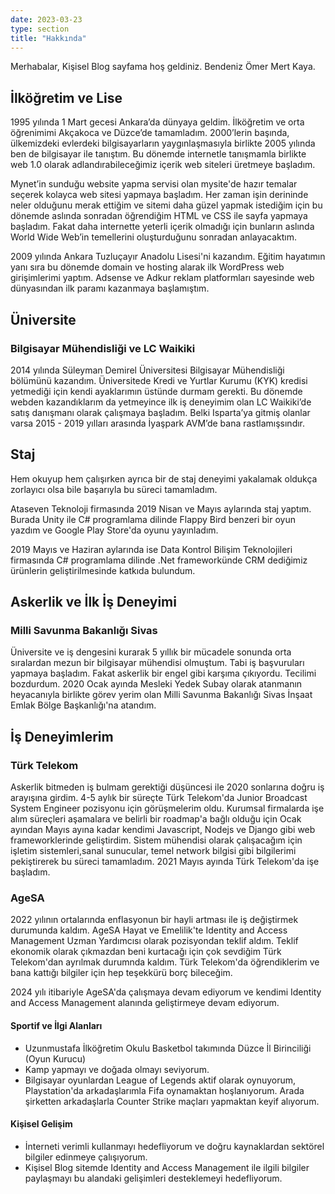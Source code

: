 ```yaml
---
date: 2023-03-23
type: section
title: "Hakkında"
---
```


Merhabalar, Kişisel Blog sayfama hoş geldiniz. Bendeniz Ömer Mert Kaya.

## İlköğretim ve Lise

1995 yılında 1 Mart gecesi Ankara’da dünyaya geldim. İlköğretim ve orta öğrenimimi Akçakoca ve Düzce’de tamamladım. 2000’lerin başında, ülkemizdeki evlerdeki bilgisayarların yaygınlaşmasıyla birlikte 2005 yılında ben de bilgisayar ile tanıştım. Bu dönemde internetle tanışmamla birlikte web 1.0 olarak adlandırabileceğimiz içerik web siteleri üretmeye başladım.

Mynet’in sunduğu website yapma servisi olan mysite'de hazır temalar seçerek kolayca web sitesi yapmaya başladım. Her zaman işin derininde neler olduğunu merak ettiğim ve sitemi daha güzel yapmak istediğim için bu dönemde aslında sonradan öğrendiğim HTML ve CSS ile sayfa yapmaya başladım. Fakat daha internette yeterli içerik olmadığı için bunların aslında World Wide Web’in temellerini oluşturduğunu sonradan anlayacaktım.

2009 yılında Ankara Tuzluçayır Anadolu Lisesi'ni kazandım. Eğitim hayatımın yanı sıra bu dönemde domain ve hosting alarak ilk WordPress web girişimlerimi yaptım. Adsense ve Adkur reklam platformları sayesinde web dünyasından ilk paramı kazanmaya başlamıştım.

## Üniversite

### Bilgisayar Mühendisliği ve LC Waikiki

2014 yılında Süleyman Demirel Üniversitesi Bilgisayar Mühendisliği bölümünü kazandım. Üniversitede Kredi ve Yurtlar Kurumu (KYK) kredisi yetmediği için kendi ayaklarımın üstünde durmam gerekti. Bu dönemde webden kazandıklarım da yetmeyince ilk iş deneyimim olan LC Waikiki’de satış danışmanı olarak çalışmaya başladım. Belki Isparta’ya gitmiş olanlar varsa 2015 - 2019 yılları arasında İyaşpark AVM’de bana rastlamışsındır.

## Staj

Hem okuyup hem çalışırken ayrıca bir de staj deneyimi yakalamak oldukça zorlayıcı olsa bile başarıyla bu süreci tamamladım. 

Ataseven Teknoloji firmasında 2019 Nisan ve Mayıs aylarında staj yaptım. Burada Unity ile C# programlama dilinde Flappy Bird benzeri bir oyun yazdım ve Google Play Store'da oyunu yayınladım.

2019 Mayıs ve Haziran aylarında ise Data Kontrol Bilişim Teknolojileri firmasında C# programlama dilinde .Net frameworkünde CRM dediğimiz ürünlerin geliştirilmesinde katkıda bulundum.


## Askerlik ve İlk İş Deneyimi

### Milli Savunma Bakanlığı Sivas
Üniversite ve iş dengesini kurarak 5 yıllık bir mücadele sonunda orta sıralardan mezun bir bilgisayar mühendisi olmuştum. Tabi iş başvuruları yapmaya başladım. Fakat askerlik bir engel gibi karşıma çıkıyordu. Tecilimi bozdurdum. 2020 Ocak ayında Mesleki Yedek Subay olarak atanmanın heyacanıyla birlikte görev yerim olan Milli Savunma Bakanlığı Sivas İnşaat Emlak Bölge Başkanlığı'na atandım. 


## İş Deneyimlerim

### Türk Telekom
Askerlik bitmeden iş bulmam gerektiği düşüncesi ile 2020 sonlarına doğru iş arayışına girdim. 4-5 aylık bir süreçte Türk Telekom'da Junior Broadcast System Engineer pozisyonu için görüşmelerim oldu. Kurumsal firmalarda işe alım süreçleri aşamalara ve belirli bir roadmap'a bağlı olduğu için Ocak ayından Mayıs ayına kadar kendimi Javascript, Nodejs ve Django gibi web frameworklerinde geliştirdim. Sistem mühendisi olarak çalışacağım için işletim sistemleri,sanal sunucular, temel network bilgisi gibi bilgilerimi pekiştirerek bu süreci tamamladım. 2021 Mayıs ayında Türk Telekom'da işe başladım.

### AgeSA

2022 yılının ortalarında enflasyonun bir hayli artması ile iş değiştirmek durumunda kaldım. AgeSA Hayat ve Emelilik'te Identity and Access Management Uzman Yardımcısı olarak pozisyondan teklif aldım. Teklif ekonomik olarak çıkmazdan beni kurtacağı için çok sevdiğim Türk Telekom'dan ayrılmak durumnda kaldım. Türk Telekom'da öğrendiklerim ve bana kattığı bilgiler için hep teşekkürü borç bileceğim.

2024 yılı itibariyle AgeSA'da çalışmaya devam ediyorum ve kendimi Identity and Access Management alanında geliştirmeye devam ediyorum.

#### Sportif ve İlgi Alanları

- Uzunmustafa İlköğretim Okulu Basketbol takımında Düzce İl Birinciliği (Oyun Kurucu)
- Kamp yapmayı ve doğada olmayı seviyorum.
- Bilgisayar oyunlardan League of Legends aktif olarak oynuyorum, Playstation'da arkadaşlarımla Fifa oynamaktan hoşlanıyorum. Arada şirketten arkadaşlarla Counter Strike maçları yapmaktan keyif alıyorum.

#### Kişisel Gelişim 

- İnterneti verimli kullanmayı hedefliyorum ve doğru kaynaklardan sektörel bilgiler edinmeye çalışıyorum.
- Kişisel Blog sitemde Identity and Access Management ile ilgili bilgiler paylaşmayı bu alandaki gelişimleri desteklemeyi hedefliyorum.


